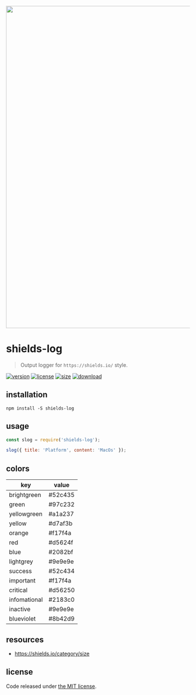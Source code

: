 <p align="center">
  <a href="https://afeiship.github.io/shields-log">
    <img width="880" src="https://tva1.sinaimg.cn/large/006tNbRwgy1gasn2p10n7j311a0kw44l.jpg">
  </a>
</p>

# shields-log
> Output logger for `https://shields.io/` style.

[![version][version-image]][version-url]
[![license][license-image]][license-url]
[![size][size-image]][size-url]
[![download][download-image]][download-url]

## installation
```shell
npm install -S shields-log 
```

## usage
```js
const slog = require('shields-log');

slog({ title: 'Platform', content: 'MacOs' });
```

## colors
| key          | value   |
| ------------ | ------- |
| brightgreen  | #52c435 |
| green        | #97c232 |
| yellowgreen  | #a1a237 |
| yellow       | #d7af3b |
| orange       | #f17f4a |
| red          | #d5624f |
| blue         | #2082bf |
| lightgrey    | #9e9e9e |
| success      | #52c434 |
| important    | #f17f4a |
| critical     | #d56250 |
| infomational | #2183c0 |
| inactive     | #9e9e9e |
| blueviolet     | #8b42d9 |

## resources
- https://shields.io/category/size


## license
Code released under [the MIT license](https://github.com/afeiship/shields-log/blob/master/LICENSE.txt).

[version-image]: https://img.shields.io/npm/v/@feizheng/shields-log
[version-url]: https://npmjs.org/package/@feizheng/shields-log

[license-image]: https://img.shields.io/npm/l/@feizheng/shields-log
[license-url]: https://github.com/afeiship/shields-log/blob/master/LICENSE.txt

[size-image]: https://img.shields.io/bundlephobia/minzip/@feizheng/shields-log
[size-url]: https://github.com/afeiship/shields-log/blob/master/dist/shields-log.min.js

[download-image]: https://img.shields.io/npm/dm/@feizheng/shields-log
[download-url]: https://www.npmjs.com/package/@feizheng/shields-log
